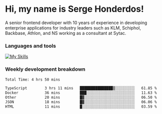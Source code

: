 # Hi, my name is Serge Honderdos!

A senior frontend developer with 10 years of experience in developing enterprise applications for industry leaders such as KLM, Schiphol, Backbase, Athlon, and NS working as a consultant at Sytac.

### Languages and tools
[![My Skills](https://skillicons.dev/icons?i=js,ts,angular,react,vue,nodejs,sqlite,postgres,mongodb,git,azure)](#)

### Weekly development breakdown
<!--START_SECTION:waka-->

```txt
Total Time: 4 hrs 50 mins

TypeScript        3 hrs 11 mins   ███████████████▒░░░░░░░░░   61.85 %
Docker            36 mins         ███░░░░░░░░░░░░░░░░░░░░░░   11.63 %
Other             20 mins         █▓░░░░░░░░░░░░░░░░░░░░░░░   06.50 %
JSON              18 mins         █▓░░░░░░░░░░░░░░░░░░░░░░░   06.06 %
HTML              11 mins         █░░░░░░░░░░░░░░░░░░░░░░░░   03.59 %
```

<!--END_SECTION:waka-->
